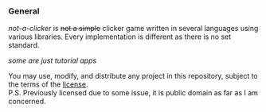### General
*not-a-clicker* is ~~not a simple~~ clicker game written in several languages using various libraries. Every implementation is different as there is no set standard.

*some are just tutorial apps*

You may use, modify, and distribute any project in this repository, subject to the terms of the [license](./LICENSE).\
P.S. Previously licensed due to some issue, it is public domain as far as I am concerned. 

